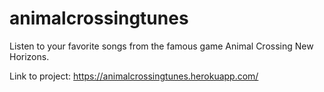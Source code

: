 ﻿# animalcrossingtunes
 
Listen to your favorite songs from the famous game Animal Crossing New Horizons.

Link to project: https://animalcrossingtunes.herokuapp.com/
